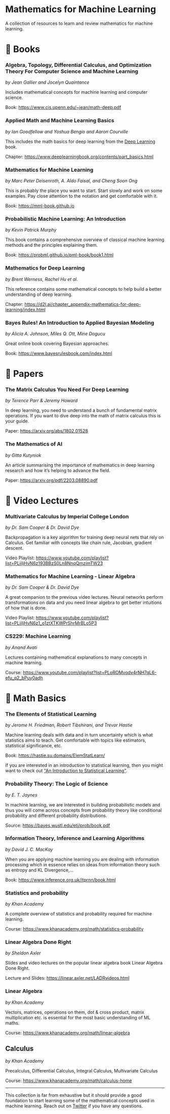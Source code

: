 # Mathematics for Machine Learning

A collection of resources to learn and review mathematics for machine learning.

# :book: Books

### Algebra, Topology, Differential Calculus, and Optimization Theory For Computer Science and Machine Learning
*by Jean Gallier and Jocelyn Quaintance*

Includes mathematical concepts for machine learning and computer science. 

Book: https://www.cis.upenn.edu/~jean/math-deep.pdf

### Applied Math and Machine Learning Basics
*by Ian Goodfellow and Yoshua Bengio and Aaron Courville*

This includes the math basics for deep learning from the [Deep Learning](https://www.deeplearningbook.org/) book. 

Chapter: https://www.deeplearningbook.org/contents/part_basics.html

### Mathematics for Machine Learning
*by Marc Peter Deisenroth, A. Aldo Faisal, and Cheng Soon Ong*

This is probably the place you want to start. Start slowly and work on some examples. Pay close attention to the notation and get comfortable with it.

Book: https://mml-book.github.io

### Probabilistic Machine Learning: An Introduction
*by Kevin Patrick Murphy*

This book contains a comprehensive overview of classical machine learning methods and the principles explaining them. 

Book: https://probml.github.io/pml-book/book1.html

### Mathematics for Deep Learning
*by Brent Werness, Rachel Hu et al.*

This reference contains some mathematical concepts to help build a better understanding of deep learning.

Chapter: https://d2l.ai/chapter_appendix-mathematics-for-deep-learning/index.html 

### Bayes Rules! An Introduction to Applied Bayesian Modeling
*by Alicia A. Johnson, Miles Q. Ott, Mine Dogucu*

Great online book covering Bayesian approaches. 

Book: https://www.bayesrulesbook.com/index.html

# 📄 Papers

### The Matrix Calculus You Need For Deep Learning
*by Terence Parr & Jeremy Howard*

In deep learning, you need to understand a bunch of fundamental matrix operations. If you want to dive deep into the math of matrix calculus this is your guide.

Paper: https://arxiv.org/abs/1802.01528

### The Mathematics of AI
*by Gitta Kutyniok*

An article summarising the importance of mathematics in deep learning research and how it’s helping to advance the field.

Paper: https://arxiv.org/pdf/2203.08890.pdf

# 🎥 Video Lectures

### Multivariate Calculus by Imperial College London
*by Dr. Sam Cooper & Dr. David Dye*

Backpropagation is a key algorithm for training deep neural nets that rely on Calculus. Get familiar with concepts like chain rule, Jacobian, gradient descent.

Video Playlist: https://www.youtube.com/playlist?list=PLiiljHvN6z193BBzS0Ln8NnqQmzimTW23

### Mathematics for Machine Learning - Linear Algebra
*by Dr. Sam Cooper & Dr. David Dye*

A great companion to the previous video lectures. Neural networks perform transformations on data and you need linear algebra to get better intuitions of how that is done.

Video Playlist: https://www.youtube.com/playlist?list=PLiiljHvN6z1_o1ztXTKWPrShrMrBLo5P3

### CS229: Machine Learning
*by Anand Avati*

Lectures containing mathematical explanations to many concepts in machine learning. 

Course: https://www.youtube.com/playlist?list=PLoROMvodv4rNH7qL6-efu_q2_bPuy0adh

# 🧮 Math Basics

### The Elements of Statistical Learning
*by Jerome H. Friedman, Robert Tibshirani, and Trevor Hastie*

Machine learning deals with data and in turn uncertainty which is what statistics aims to teach. Get comfortable with topics like estimators, statistical significance, etc.

Book: https://hastie.su.domains/ElemStatLearn/

If you are interested in an introduction to statistical learning, then you might want to check out ["An Introduction to Statistical Learning"](https://www.statlearning.com/).


### Probability Theory: The Logic of Science
*by E. T. Jaynes*

In machine learning, we are interested in building probabilistic models and thus you will come across concepts from probability theory like conditional probability and different probability distributions.

Source: https://bayes.wustl.edu/etj/prob/book.pdf

### Information Theory, Inference and Learning Algorithms
*by David J. C. MacKay*

When you are applying machine learning you are dealing with information processing which in essence relies on ideas from information theory such as entropy and KL Divergence,...

Book: https://www.inference.org.uk/itprnn/book.html

### Statistics and probability
*by Khan Academy*

A complete overview of statistics and probability required for machine learning.

Course: https://www.khanacademy.org/math/statistics-probability

### Linear Algebra Done Right
*by Sheldon Axler*

Slides and video lectures on the popular linear algebra book Linear Algebra Done Right. 

Lecture and Slides: https://linear.axler.net/LADRvideos.html

### Linear Algebra
*by Khan Academy*

Vectors, matrices, operations on them, dot & cross product, matrix multiplication etc. is essential for the most basic understanding of ML maths.

Course: https://www.khanacademy.org/math/linear-algebra

## Calculus
*by Khan Academy*

Precalculus, Differential Calculus, Integral Calculus, Multivariate Calculus

Course: https://www.khanacademy.org/math/calculus-home

---
This collection is far from exhaustive but it should provide a good foundation to start learning some of the mathematical concepts used in machine learning. Reach out on [Twitter](https://twitter.com/omarsar0) if you have any questions.
